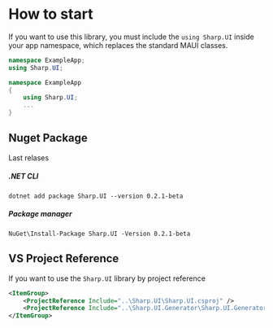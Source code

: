 # How to start

If you want to use this library, you must include the `using Sharp.UI` inside your app namespace, which replaces the standard MAUI classes.

```cs
namespace ExampleApp;
using Sharp.UI;
```

```cs
namespace ExampleApp
{
    using Sharp.UI;
    ...
}
```

## Nuget Package

Last relases

##### .NET CLI

```
dotnet add package Sharp.UI --version 0.2.1-beta
```

##### Package manager

```
NuGet\Install-Package Sharp.UI -Version 0.2.1-beta
```

## VS Project Reference

If you want to use the `Sharp.UI` library by project reference

```xml
<ItemGroup>
    <ProjectReference Include="..\Sharp.UI\Sharp.UI.csproj" />
    <ProjectReference Include="..\Sharp.UI.Generator\Sharp.UI.Generator.csproj" OutputItemType="Analyzer" ReferenceOutputAssembly="false" />
</ItemGroup>
